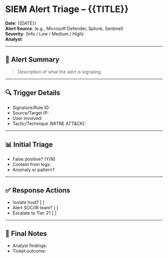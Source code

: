 # SIEM Alert Triage – {{TITLE}}

**Date**: {{DATE}}  
**Alert Source**: (e.g., Microsoft Defender, Splunk, Sentinel)  
**Severity**: (Info / Low / Medium / High)  
**Analyst**:  

---

## 🚨 Alert Summary

> Description of what the alert is signaling.

---

## 🔍 Trigger Details

- Signature/Rule ID:
- Source/Target IP:
- User involved:
- Tactic/Technique (MITRE ATT&CK):

---

## 📊 Initial Triage

- False positive? (Y/N)
- Context from logs:
- Anomaly or pattern?

---

## ✅ Response Actions

- Isolate host? [ ]
- Alert SOC/IR team? [ ]
- Escalate to Tier 2? [ ]

---

## 🧠 Final Notes

- Analyst findings:
- Ticket outcome:
